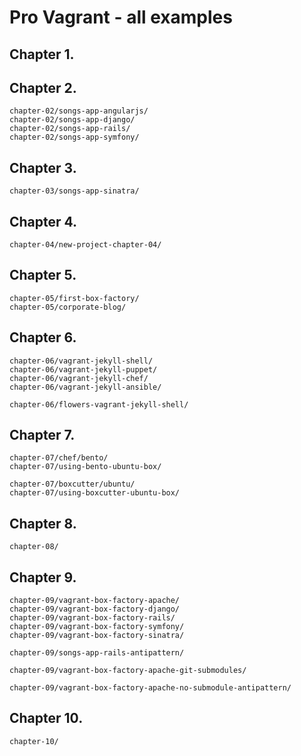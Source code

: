 Pro Vagrant - all examples
==========================

## Chapter 1.


## Chapter 2.

    chapter-02/songs-app-angularjs/
    chapter-02/songs-app-django/
    chapter-02/songs-app-rails/
    chapter-02/songs-app-symfony/


## Chapter 3.

    chapter-03/songs-app-sinatra/


## Chapter 4.

    chapter-04/new-project-chapter-04/


## Chapter 5.

    chapter-05/first-box-factory/
    chapter-05/corporate-blog/


## Chapter 6.

    chapter-06/vagrant-jekyll-shell/
    chapter-06/vagrant-jekyll-puppet/
    chapter-06/vagrant-jekyll-chef/
    chapter-06/vagrant-jekyll-ansible/

    chapter-06/flowers-vagrant-jekyll-shell/


## Chapter 7.

    chapter-07/chef/bento/
    chapter-07/using-bento-ubuntu-box/

    chapter-07/boxcutter/ubuntu/
    chapter-07/using-boxcutter-ubuntu-box/


## Chapter 8.

    chapter-08/


## Chapter 9.

    chapter-09/vagrant-box-factory-apache/
    chapter-09/vagrant-box-factory-django/
    chapter-09/vagrant-box-factory-rails/
    chapter-09/vagrant-box-factory-symfony/
    chapter-09/vagrant-box-factory-sinatra/

    chapter-09/songs-app-rails-antipattern/

    chapter-09/vagrant-box-factory-apache-git-submodules/

    chapter-09/vagrant-box-factory-apache-no-submodule-antipattern/


## Chapter 10.

    chapter-10/





